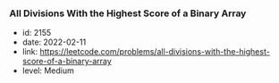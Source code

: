 ### All Divisions With the Highest Score of a Binary Array

* id: 2155
* date: 2022-02-11
* link: https://leetcode.com/problems/all-divisions-with-the-highest-score-of-a-binary-array
* level: Medium
